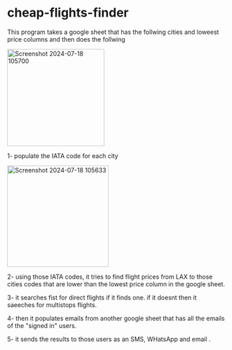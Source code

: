 ﻿# cheap-flights-finder

This program takes a google sheet that has the follwing cities and loweest price columns and then does the follwing 

<img width="224" alt="Screenshot 2024-07-18 105700" src="https://github.com/user-attachments/assets/34dea483-826f-480f-ab55-cc4e79ecabe7">


1- populate the IATA code for each city 

  <img width="234" alt="Screenshot 2024-07-18 105633" src="https://github.com/user-attachments/assets/52a19cf2-6d13-4f37-9b19-3c755fce2f36">
  
2- using those IATA codes, it tries to find flight prices from LAX to those cities codes that are lower than the lowest price column in the google sheet.

3- it searches fist for direct flights if it finds one. if it doesnt then it saeeches for multistops flights.

4- then it populates emails from another google sheet that has all the emails of the "signed in" users.

5- it sends the results to those users as an SMS, WHatsApp and email .

